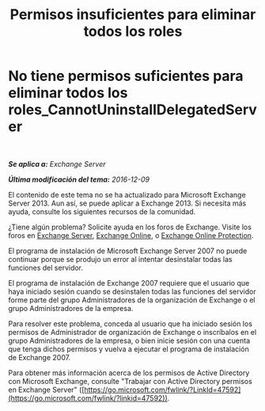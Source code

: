﻿---
title: 'Permisos insuficientes para eliminar todos los roles'
TOCTitle: No tiene permisos suficientes para eliminar todos los roles_CannotUninstallDelegatedServer
ms:assetid: 214ae6f3-15e7-4337-99e8-40f9547c8e0c
ms:mtpsurl: https://technet.microsoft.com/es-es/library/ms.exch.setupreadiness.cannotuninstalldelegatedserver(v=EXCHG.150)
ms:contentKeyID: 48267891
ms.date: 05/22/2018
mtps_version: v=EXCHG.150
ms.translationtype: MT
---

# No tiene permisos suficientes para eliminar todos los roles\_CannotUninstallDelegatedServer

 

_**Se aplica a:** Exchange Server_

_**Última modificación del tema:** 2016-12-09_

El contenido de este tema no se ha actualizado para Microsoft Exchange Server 2013. Aun así, se puede aplicar a Exchange 2013. Si necesita más ayuda, consulte los siguientes recursos de la comunidad.

¿Tiene algún problema? Solicite ayuda en los foros de Exchange. Visite los foros en [Exchange Server](https://go.microsoft.com/fwlink/p/?linkid=60612), [Exchange Online](https://go.microsoft.com/fwlink/p/?linkid=267542), o [Exchange Online Protection](https://go.microsoft.com/fwlink/p/?linkid=285351).

El programa de instalación de Microsoft Exchange Server 2007 no puede continuar porque se produjo un error al intentar desinstalar todas las funciones del servidor.

El programa de instalación de Exchange 2007 requiere que el usuario que haya iniciado sesión cuando se desinstalen todas las funciones del servidor forme parte del grupo Administradores de la organización de Exchange o el grupo Administradores de la empresa.

Para resolver este problema, conceda al usuario que ha iniciado sesión los permisos de Administrador de organización de Exchange o inscríbalos en el grupo Administradores de la empresa, o bien inicie sesión con una cuenta que tenga dichos permisos y vuelva a ejecutar el programa de instalación de Exchange 2007.

Para obtener más información acerca de los permisos de Active Directory con Microsoft Exchange, consulte "Trabajar con Active Directory permisos en Exchange Server" ([https://go.microsoft.com/fwlink/?LinkId=47592](https://go.microsoft.com/fwlink/?linkid=47592)).

